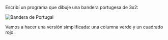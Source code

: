 Escribí un programa que dibuje una bandera portugesa de 3x2:

![Bandera de Portugal](http://upload.wikimedia.org/wikipedia/commons/5/5c/Flag_of_Portugal.svg)

Vamos a hacer una versión simplificada: una columna verde y un cuadrado rojo.

